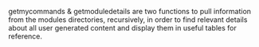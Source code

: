 getmycommands & getmoduledetails are two functions to pull information from the modules directories, recursively, in order to find relevant details about all user generated content and display them in useful tables for reference.
